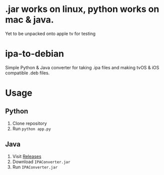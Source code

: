 # .jar works on linux, python works on mac & java.

Yet to be unpacked onto apple tv for testing

# ipa-to-debian
Simple Python &amp; Java converter for taking .ipa files and making tvOS &amp; iOS compatible .deb files.


# Usage
## Python
1. Clone repository
2. Run ```python app.py```

## Java
1. Visit <a href="https://github.com/gnhen/ipa-to-debian/releases">Releases</a>
2. Download `IPAConverter.jar`
3. Run `IPAConverter.jar`
